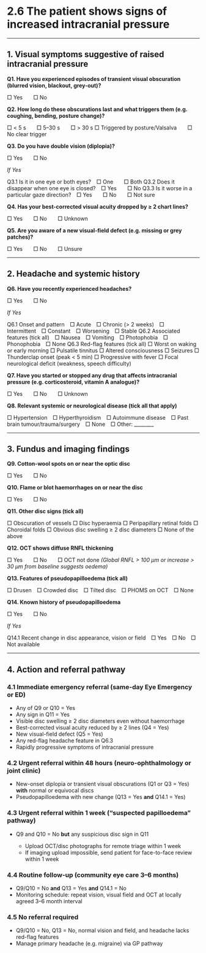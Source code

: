 # 2.6 The patient shows signs of increased intracranial pressure
---

## 1. Visual symptoms suggestive of raised intracranial pressure

**Q1. Have you experienced episodes of transient visual obscuration (blurred vision, blackout, grey-out)?**

□ Yes  □ No

**Q2. How long do these obscurations last and what triggers them (e.g. coughing, bending, posture change)?**

□ < 5 s  □ 5–30 s  □ > 30 s
□ Triggered by posture/Valsalva  □ No clear trigger

**Q3. Do you have double vision (diplopia)?**

□ Yes  □ No

*If Yes*

Q3.1 Is it in one eye or both eyes? □ One  □ Both
Q3.2 Does it disappear when one eye is closed? □ Yes  □ No
Q3.3 Is it worse in a particular gaze direction? □ Yes  □ No  □ Not sure

**Q4. Has your best-corrected visual acuity dropped by ≥ 2 chart lines?**

□ Yes  □ No  □ Unknown

**Q5. Are you aware of a new visual-field defect (e.g. missing or grey patches)?**

□ Yes  □ No  □ Unsure

---

## 2. Headache and systemic history

**Q6. Have you recently experienced headaches?**

□ Yes  □ No

*If Yes*

Q6.1 Onset and pattern □ Acute □ Chronic (> 2 weeks) □ Intermittent □ Constant □ Worsening □ Stable
Q6.2 Associated features (tick all) □ Nausea □ Vomiting □ Photophobia □ Phonophobia □ None
Q6.3 Red-flag features (tick all)
□ Worst on waking or early morning
□ Pulsatile tinnitus
□ Altered consciousness
□ Seizures
□ Thunderclap onset (peak < 5 min)
□ Progressive with fever
□ Focal neurological deficit (weakness, speech difficulty)

**Q7. Have you started or stopped any drug that affects intracranial pressure (e.g. corticosteroid, vitamin A analogue)?**

□ Yes  □ No  □ Unknown

**Q8. Relevant systemic or neurological disease (tick all that apply)**

□ Hypertension □ Hyperthyroidism □ Autoimmune disease □ Past brain tumour/trauma/surgery □ None □ Other: \_\_\_\_\_\_\_\_

---

## 3. Fundus and imaging findings

**Q9. Cotton-wool spots on or near the optic disc**

□ Yes  □ No

**Q10. Flame or blot haemorrhages on or near the disc**

□ Yes  □ No

**Q11. Other disc signs (tick all)**

□ Obscuration of vessels
□ Disc hyperaemia
□ Peripapillary retinal folds
□ Choroidal folds
□ Obvious disc swelling ≥ 2 disc diameters
□ None of the above

**Q12. OCT shows diffuse RNFL thickening**

□ Yes  □ No  □ OCT not done
*(Global RNFL > 100 µm or increase > 30 µm from baseline suggests oedema)*

**Q13. Features of pseudopapilloedema (tick all)**

□ Drusen □ Crowded disc □ Tilted disc □ PHOMS on OCT □ None

**Q14. Known history of pseudopapilloedema**

□ Yes  □ No

*If Yes*

Q14.1 Recent change in disc appearance, vision or field □ Yes □ No □ Not available

---

## 4. Action and referral pathway

### 4.1 Immediate emergency referral (same-day Eye Emergency or ED)

* Any of Q9 or Q10 = Yes
* Any sign in Q11 = Yes
* Visible disc swelling ≥ 2 disc diameters even without haemorrhage
* Best-corrected visual acuity reduced by ≥ 2 lines (Q4 = Yes)
* New visual-field defect (Q5 = Yes)
* Any red-flag headache feature in Q6.3
* Rapidly progressive symptoms of intracranial pressure

### 4.2 Urgent referral within 48 hours (neuro-ophthalmology or joint clinic)

* New-onset diplopia or transient visual obscurations (Q1 or Q3 = Yes) **with** normal or equivocal discs
* Pseudopapilloedema with new change (Q13 = Yes **and** Q14.1 = Yes)

### 4.3 Urgent referral within 1 week (“suspected papilloedema” pathway)

* Q9 and Q10 = No **but** any suspicious disc sign in Q11

  * Upload OCT/disc photographs for remote triage within 1 week
  * If imaging upload impossible, send patient for face-to-face review within 1 week

### 4.4 Routine follow-up (community eye care 3–6 months)

* Q9/Q10 = No **and** Q13 = Yes **and** Q14.1 = No
* Monitoring schedule: repeat vision, visual field and OCT at locally agreed 3–6 month interval

### 4.5 No referral required

* Q9/Q10 = No, Q13 = No, normal vision and field, and headache lacks red-flag features
* Manage primary headache (e.g. migraine) via GP pathway
